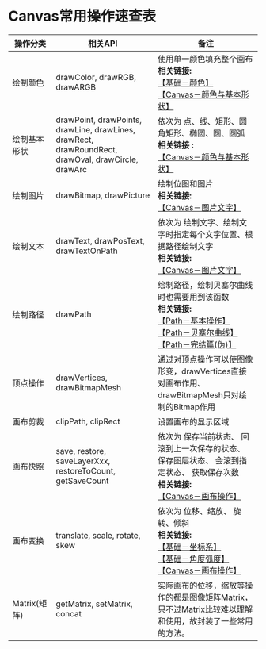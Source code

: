 # Canvas常用操作速查表

操作分类 | 相关API | 备注
---------|---------|--------------
绘制颜色 | drawColor, drawRGB, drawARGB | 使用单一颜色填充整个画布<br/> **相关链接:**<br/> [【基础－颜色】](https://github.com/GcsSloop/AndroidNote/blob/master/CustomView/Base/%5B3%5DColor.md) <br/>[【Canvas－颜色与基本形状】](https://github.com/GcsSloop/AndroidNote/blob/master/CustomView/Advance/%5B2%5DCanvas_BasicGraphics.md)
绘制基本形状 | drawPoint, drawPoints, drawLine, drawLines, drawRect, drawRoundRect, drawOval, drawCircle, drawArc | 依次为 点、线、矩形、圆角矩形、椭圆、圆、圆弧 <br/> **相关链接 :** <br/>[【Canvas－颜色与基本形状】](https://github.com/GcsSloop/AndroidNote/blob/master/CustomView/Advance/%5B2%5DCanvas_BasicGraphics.md)
绘制图片 | drawBitmap, drawPicture | 绘制位图和图片<br/>**相关链接:** <br/>[【Canvas－图片文字】](https://github.com/GcsSloop/AndroidNote/blob/master/CustomView/Advance/%5B4%5DCanvas_PictureText.md) 
绘制文本 | drawText,    drawPosText, drawTextOnPath | 依次为 绘制文字、绘制文字时指定每个文字位置、根据路径绘制文字<br/>**相关链接:** <br/>[【Canvas－图片文字】](https://github.com/GcsSloop/AndroidNote/blob/master/CustomView/Advance/%5B4%5DCanvas_PictureText.md)
绘制路径 | drawPath | 绘制路径，绘制贝塞尔曲线时也需要用到该函数 <br/>**相关链接:** <br/> [【Path－基本操作】](https://github.com/GcsSloop/AndroidNote/blob/master/CustomView/Advance/%5B5%5DPath_Basic.md) <br/> [【Path－贝塞尔曲线】](https://github.com/GcsSloop/AndroidNote/blob/master/CustomView/Advance/%5B6%5DPath_Bezier.md) <br/> [【Path－完结篇(伪)】](https://github.com/GcsSloop/AndroidNote/blob/master/CustomView/Advance/%5B7%5DPath_Over.md)
顶点操作 | drawVertices, drawBitmapMesh | 通过对顶点操作可以使图像形变，drawVertices直接对画布作用、 drawBitmapMesh只对绘制的Bitmap作用
画布剪裁 | clipPath,    clipRect | 设置画布的显示区域
画布快照 | save, restore, saveLayerXxx, restoreToCount, getSaveCount | 依次为 保存当前状态、 回滚到上一次保存的状态、 保存图层状态、 会滚到指定状态、 获取保存次数<br/>**相关链接:** <br/>[【Canvas－画布操作】](https://github.com/GcsSloop/AndroidNote/blob/master/CustomView/Advance/%5B3%5DCanvas_Convert.md)
画布变换 | translate, scale, rotate, skew | 依次为 位移、缩放、 旋转、倾斜<br/> **相关链接:** <br/>[【基础－坐标系】](https://github.com/GcsSloop/AndroidNote/blob/master/CustomView/Base/%5B1%5DCoordinateSystem.md)    <br/>[【基础－角度弧度】](https://github.com/GcsSloop/AndroidNote/blob/master/CustomView/Base/%5B2%5DAngleAndRadian.md)  <br/>[【Canvas－画布操作】](https://github.com/GcsSloop/AndroidNote/blob/master/CustomView/Advance/%5B3%5DCanvas_Convert.md)
Matrix(矩阵) | getMatrix, setMatrix, concat | 实际画布的位移，缩放等操作的都是图像矩阵Matrix，只不过Matrix比较难以理解和使用，故封装了一些常用的方法。
